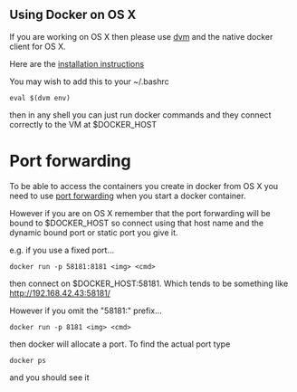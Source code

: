Using Docker on OS X
--------------------

If you are working on OS X then please use [dvm]() and the native docker client for OS X.

Here are the [installation instructions](http://hw-ops.com/blog/2014/01/07/introducing-dvm-docker-in-a-box-for-unsupported-platforms/)

You may wish to add this to your ~/.bashrc

    eval $(dvm env)
    
then in any shell you can just run docker commands and they connect correctly to the VM at $DOCKER_HOST

Port forwarding
===============

To be able to access the containers you create in docker from OS X you need to use [port forwarding](http://docs.docker.io/en/latest/use/port_redirection/) when you start a docker container.

However if you are on OS X remember that the port forwarding will be bound to $DOCKER_HOST so connect using that host name and the dynamic bound port or static port you give it.

e.g. if you use a fixed port...

    docker run -p 58181:8181 <img> <cmd>
     
then connect on $DOCKER_HOST:58181. Which tends to be something like http://192.168.42.43:58181/

However if you omit the "58181:" prefix...

    docker run -p 8181 <img> <cmd>

then docker will allocate a port. To find the actual port type

    docker ps
    
and you should see it